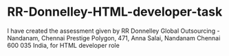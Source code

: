 # RR-Donnelley-HTML-developer-task
I have created the assessment given by RR Donnelley  Global Outsourcing - Nandanam, Chennai Prestige Polygon, 471, Anna Salai, Nandanam Chennai 600 035 India, for HTML developer role
